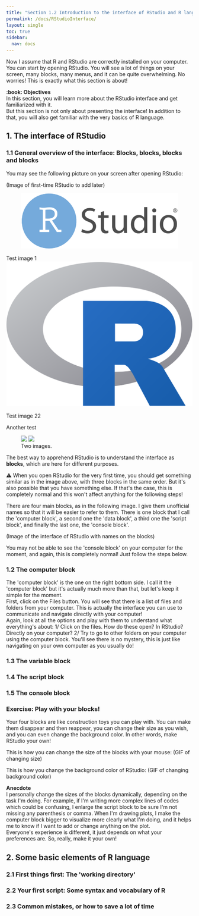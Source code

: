 ```yaml
---
title: "Section 1.2 Introduction to the interface of RStudio and R language"
permalink: /docs/RStudioInterface/
layout: single
toc: true
sidebar:
  nav: docs
---
```


Now I assume that R and RStudio are correctly installed on your computer. You can start by opening RStudio. You will see a lot of things on your screen, many blocks, many menus, and it can be quite overwhelming. No worries! This is exactly what this section is about!

<p class="notice--warning"><strong> :book: Objectives</strong><br>In this section, you will learn more about the RStudio interface and get familiarized with it.<br>
But this section is not only about presenting the interface! In addition to that, you will also get familiar with the very basics of R language.<br></p>
 
## 1. The interface of RStudio
### 1.1	General overview of the interface: Blocks, blocks, blocks and blocks
You may see the following picture on your screen after opening RStudio:

(Image of first-time RStudio to add later)
<figure>
<img src="https://github.com/aymeric-courses/formosan-corpus-r/blob/master/assets/images/RStudio_Logo.png" alt="">
</figure>
Test image 1

<img src="https://github.com/aymeric-courses/formosan-corpus-r/blob/master/docs/R_logo.png" alt="">

Test image 22

Another test
<figure class="half">
	<a href="http://placehold.it/1200x600.JPG"><img src="http://placehold.it/600x300.jpg" /></a>
	<a href="http://placehold.it/1200x600.jpeg"><img src="http://placehold.it/600x300.jpg" /></a>
	<figcaption>Two images.</figcaption>
</figure>


The best way to apprehend RStudio is to understand the interface as <b>blocks</b>, which are here for different purposes.

<p class="notice--danger">&#9888; When you open RStudio for the very first time, you should get something similar as in the image above, with three blocks in the same order. But it's also possible that you have something else. If that's the case, this is completely normal and this won't affect anything for the following steps! </p>

There are four main blocks, as in the following image. I give them unofficial names so that it will be easier to refer to them. There is one block that I call the 'computer block', a second one the 'data block', a third one the 'script block', and finally the last one, the 'console block'.

(Image of the interface of RStudio with names on the blocks)

You may not be able to see the 'console block' on your computer for the moment, and again, this is completely normal! Just follow the steps below.

### 1.2	The computer block
The 'computer block' is the one on the right bottom side. I call it the 'computer block' but it's actually much more than that, but let's keep it simple for the moment.<br>
First, click on the Files button. You will see that there is a list of files and folders from your computer. This is actually the interface you can use to communicate and navigate directly with your computer! <br>
Again, look at all the options and play with them to understand what everything's about:
1/ Click on the files. How do these open? In RStudio? Directly on your computer?
2/ Try to go to other folders on your computer using the computer block. You'll see there is no mystery, this is just like navigating on your own computer as you usually do!

### 1.3	The variable block
### 1.4	The script block
### 1.5	The console block
### Exercise: Play with your blocks!
Your four blocks are like construction toys you can play with. You can make them disappear and then reappear, you can change their size as you wish, and you can even change the background color. In other words, make RStudio your own!

This is how you can change the size of the blocks with your mouse:
(GIF of changing size)

This is how you change the background color of RStudio:
(GIF of changing background color)

<p class="notice--info"> <strong> Anecdote </strong> <br> I personally change the sizes of the blocks dynamically, depending on the task I'm doing. For example, if I'm writing more complex lines of codes which could be confusing, I enlarge the script block to be sure I'm not missing any parenthesis or comma. When I'm drawing plots, I make the computer block bigger to visualize more clearly what I'm doing, and it helps me to know if I want to add or change anything on the plot.<br>
  Everyone's experience is different, it just depends on what your preferences are. So, really, make it your own! </p>

## 2. Some basic elements of R language
### 2.1 First things first: The 'working directory'
### 2.2 Your first script: Some syntax and vocabulary of R
### 2.3 Common mistakes, or how to save a lot of time

